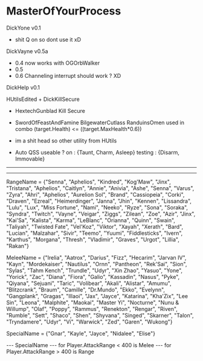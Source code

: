 # MasterOfYourProcess

DickYone v0.1
- shit Q on so dont use it xD

DickVayne v0.5a
- 0.4 now works with OGOrbWalker
- 0.5 
- 0.6 Channeling interrupt should work ? XD 

DickHelp v0.1

HUtilsEdited + DickKillSecure

- HextechGunblad Kill Secure

- SwordOfFeastAndFamine  BilgewaterCutlass  RanduinsOmen used in combo (target.Health) <= ((target.MaxHealth*0.6))
- im a shit head so other utility from HUtils
- Auto QSS useable ? on : {Taunt, Charm, Asleep} testing : {Disarm, Immovable}

----------------------------------------------------------------
----------------------------------------------------------------
RangeName = {"Senna", "Aphelios", "Kindred", "Kog'Maw", "Jinx", "Tristana", "Aphelios", "Caitlyn", "Annie", "Anivia", "Ashe", "Senna", "Varus", "Zyra", "Ahri", "Aphelios", "Aurelion Sol", "Brand", "Cassiopeia", "Corki", "Draven", "Ezreal", "Heimerdinger", "Janna", "Jhin", "Kennen", "Lissandra", "Lulu", "Lux", "Miss Fortune", "Nami", "Neeko", "Ryze", "Sona", "Soraka", "Syndra", "Twitch", "Vayne", "Veigar", "Ziggs", "Zilean", "Zoe", "Azir", "Jinx", "Kai'Sa", "Kalista", "Karma", "LeBlanc", "Orianna", "Quinn", "Swain", "Taliyah", "Twisted Fate", "Vel'Koz", "Viktor", "Xayah", "Xerath", "Bard", "Lucian", "Malzahar", "Sivir", "Teemo", "Yuumi", "Fiddlesticks", "Ivern", "Karthus", "Morgana", "Thresh", "Vladimir", "Graves", "Urgot", "Lillia", "Rakan"}
		
MeleeName	= {"Irelia", "Aatrox", "Darius", "Fizz", "Hecarim", "Jarvan IV", "Kayn", "Mordekaiser", "Nautilus", "Ornn", "Pantheon", "Rek'Sai", "Sion", "Sylas", "Tahm Kench", "Trundle", "Udyr", "Xin Zhao", "Yasuo", "Yone", "Yorick", "Zac", "Diana", "Fiora", "Galio", "Kassadin", "Nasus", "Pyke", "Qiyana", "Sejuani", "Taric", "Volibear", "Akali", "Alistar", "Amumu", "Blitzcrank", "Braum", "Camille", "Dr.Mundo", "Ekko", "Evelynn", "Gangplank", "Gragas", "Illaoi", "Jax", "Jayce", "Katarina", "Kha'Zix", "Lee Sin", "Leona", "Malphite", "Maokai", "Master Yi", "Nocturne", "Nunu & Willump", "Olaf", "Poppy", "Rammus", "Renekton", "Rengar", "Riven", "Rumble", "Sett", "Shaco", "Shen", "Shyvana", "Singed", "Skarner", "Talon", "Tryndamere", "Udyr", "Vi", "Warwick", "Zed", "Garen", "Wukong"}

SpecialName = {"Gnar", "Kayle", "Jayce", "Nidalee", "Elise"} 

--- SpecialName
--- for Player.AttackRange < 400  is Melee
--- for Player.AttackRange > 400  is Range
